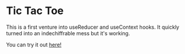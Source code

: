 # Tic Tac Toe

This is a first venture into useReducer and useContext hooks. It quickly turned into an indechiffrable mess but it's working.

You can try it out [here!](https://sgrvl-tic-tac-toe.netlify.app/)
